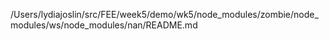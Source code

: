 /Users/lydiajoslin/src/FEE/week5/demo/wk5/node_modules/zombie/node_modules/ws/node_modules/nan/README.md